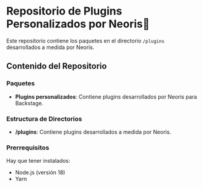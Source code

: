 # Repositorio de Plugins Personalizados por Neoris🚀

Este repositorio contiene los paquetes en el directorio `/plugins` desarrollados a medida por Neoris.

## Contenido del Repositorio

### Paquetes

- **Plugins personalizados**: Contiene plugins desarrollados por Neoris para Backstage.

### Estructura de Directorios

- **/plugins**: Contiene plugins desarrollados a medida por Neoris.

### Prerrequisitos

Hay que tener instalados:
- Node.js (versión 18)
- Yarn



